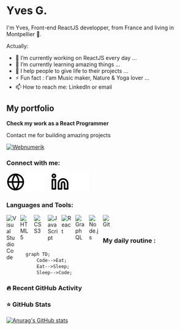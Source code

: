 # Yves G.
I'm Yves, Front-end ReactJS developper, from France and living in Montpellier 🌴. 

<!--
**Webnume/Webnume**  is a ✨ _special_ ✨ repository because its `README.md` (this file) appears on GitHub profile.
-->
Actually:

- 🔭 I’m currently working on ReactJS every day ...
- 🌱 I’m currently learning amazing things ...
- 👯 I help people to give life to their projects ...
- ⚡ Fun fact : I'am Music maker, Nature & Yoga lover ...
- 📫 How to reach me: LinkedIn or email

## My portfolio

 <strong>
    Check my work as a React Programmer
  </strong>
  <p>
    Contact me for building amazing projects
  </p>

  <a href="https://webnumerik.fr">
    <img 
      width="250"
      alt="Webnumerik"
      src="https://webnumerik.vercel.app/logo.svg"
    />
  </a>
 

### Connect with me:

[![img_contact](./img/globe-light.svg)](https://webnumerik.fr#gh-light-mode-only)
[![img_contact](./img/globe-dark.svg)](https://webnumerik.fr#gh-dark-mode-only)
&nbsp;&nbsp;
[![img_contact](./img/linkedin-light.svg)](https://www.linkedin.com/in/yves-ga/#gh-light-mode-only)
[![img_contact](./img/linkedin-dark.svg)](https://www.linkedin.com/in/yves-ga/#gh-dark-mode-only)

### Languages and Tools:

[<img align="left" alt="Visual Studio Code" width="26px" src="https://cdn.jsdelivr.net/gh/devicons/devicon/icons/vscode/vscode-original.svg" style="padding-right:10px;" />][website]

[<img align="left" alt="HTML5" width="26px" src="https://cdn.jsdelivr.net/gh/devicons/devicon/icons/html5/html5-original.svg" style="padding-right:10px;" />][website]
[<img align="left" alt="CSS3" width="26px" src="https://cdn.jsdelivr.net/gh/devicons/devicon/icons/css3/css3-original.svg" style="padding-right:10px;" />][website]
[<img align="left" alt="JavaScript" width="26px" src="https://cdn.jsdelivr.net/gh/devicons/devicon/icons/javascript/javascript-original.svg" style="padding-right:10px;" />][website]
[<img align="left" alt="React" width="26px" src="https://cdn.jsdelivr.net/gh/devicons/devicon/icons/react/react-original.svg" style="padding-right:10px;" />][website]
[<img align="left" alt="GraphQL" width="26px" src="https://cdn.jsdelivr.net/gh/devicons/devicon/icons/graphql/graphql-plain.svg" style="padding-right:10px;" />][website]
[<img align="left" alt="Node.js" width="26px" src="https://cdn.jsdelivr.net/gh/devicons/devicon/icons/nodejs/nodejs-original.svg" style="padding-right:10px;" />][website]
[<img align="left" alt="Git" width="26px" src="https://cdn.jsdelivr.net/gh/devicons/devicon/icons/git/git-original.svg" style="padding-right:10px;" />][website]


<br />
<br />

### My daily routine :

```mermaid
  graph TD;
      Code-->Eat;
      Eat-->Sleep;
      Sleep-->Code;
```

### 🔥 Recent GitHub Activity
<!--START_SECTION:activity-->

### ⭐ GitHub Stats

[![Anurag's GitHub stats](https://github-readme-stats.vercel.app/api?username=webnume&show_icons=true&hide_border=false&title_color=3B1F94f&icon_color=FFE500&bg_color=09131B&text_color=ffffff&border_color=0c1a25)](https://github.com/Webnume?tab=repositories)




[website]: https://webnumerik.fr